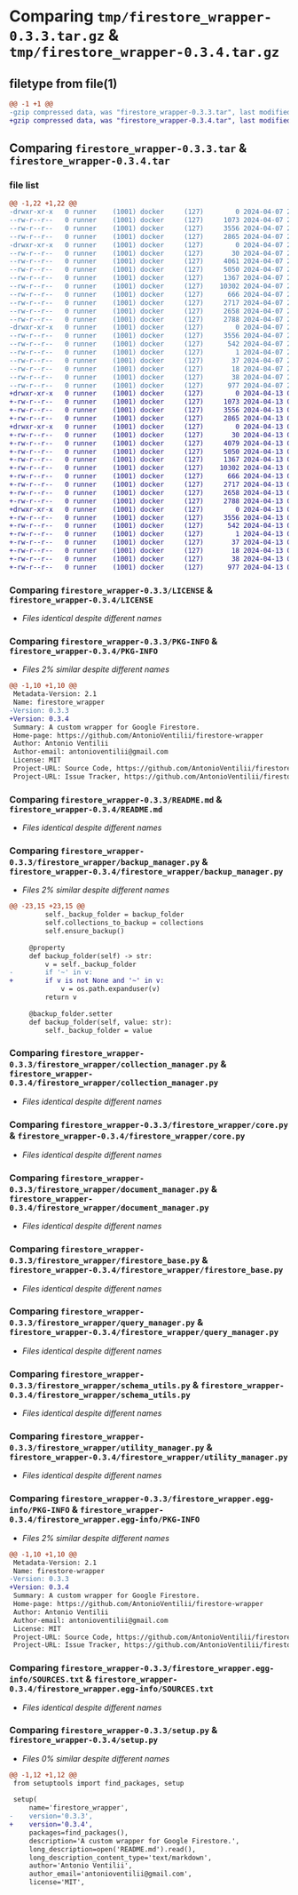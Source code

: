 # Comparing `tmp/firestore_wrapper-0.3.3.tar.gz` & `tmp/firestore_wrapper-0.3.4.tar.gz`

## filetype from file(1)

```diff
@@ -1 +1 @@
-gzip compressed data, was "firestore_wrapper-0.3.3.tar", last modified: Sun Apr  7 22:54:18 2024, max compression
+gzip compressed data, was "firestore_wrapper-0.3.4.tar", last modified: Sat Apr 13 05:50:12 2024, max compression
```

## Comparing `firestore_wrapper-0.3.3.tar` & `firestore_wrapper-0.3.4.tar`

### file list

```diff
@@ -1,22 +1,22 @@
-drwxr-xr-x   0 runner    (1001) docker     (127)        0 2024-04-07 22:54:18.418593 firestore_wrapper-0.3.3/
--rw-r--r--   0 runner    (1001) docker     (127)     1073 2024-04-07 22:54:11.000000 firestore_wrapper-0.3.3/LICENSE
--rw-r--r--   0 runner    (1001) docker     (127)     3556 2024-04-07 22:54:18.418593 firestore_wrapper-0.3.3/PKG-INFO
--rw-r--r--   0 runner    (1001) docker     (127)     2865 2024-04-07 22:54:11.000000 firestore_wrapper-0.3.3/README.md
-drwxr-xr-x   0 runner    (1001) docker     (127)        0 2024-04-07 22:54:18.418593 firestore_wrapper-0.3.3/firestore_wrapper/
--rw-r--r--   0 runner    (1001) docker     (127)       30 2024-04-07 22:54:11.000000 firestore_wrapper-0.3.3/firestore_wrapper/__init__.py
--rw-r--r--   0 runner    (1001) docker     (127)     4061 2024-04-07 22:54:11.000000 firestore_wrapper-0.3.3/firestore_wrapper/backup_manager.py
--rw-r--r--   0 runner    (1001) docker     (127)     5050 2024-04-07 22:54:11.000000 firestore_wrapper-0.3.3/firestore_wrapper/collection_manager.py
--rw-r--r--   0 runner    (1001) docker     (127)     1367 2024-04-07 22:54:11.000000 firestore_wrapper-0.3.3/firestore_wrapper/core.py
--rw-r--r--   0 runner    (1001) docker     (127)    10302 2024-04-07 22:54:11.000000 firestore_wrapper-0.3.3/firestore_wrapper/document_manager.py
--rw-r--r--   0 runner    (1001) docker     (127)      666 2024-04-07 22:54:11.000000 firestore_wrapper-0.3.3/firestore_wrapper/firestore_base.py
--rw-r--r--   0 runner    (1001) docker     (127)     2717 2024-04-07 22:54:11.000000 firestore_wrapper-0.3.3/firestore_wrapper/query_manager.py
--rw-r--r--   0 runner    (1001) docker     (127)     2658 2024-04-07 22:54:11.000000 firestore_wrapper-0.3.3/firestore_wrapper/schema_utils.py
--rw-r--r--   0 runner    (1001) docker     (127)     2788 2024-04-07 22:54:11.000000 firestore_wrapper-0.3.3/firestore_wrapper/utility_manager.py
-drwxr-xr-x   0 runner    (1001) docker     (127)        0 2024-04-07 22:54:18.418593 firestore_wrapper-0.3.3/firestore_wrapper.egg-info/
--rw-r--r--   0 runner    (1001) docker     (127)     3556 2024-04-07 22:54:18.000000 firestore_wrapper-0.3.3/firestore_wrapper.egg-info/PKG-INFO
--rw-r--r--   0 runner    (1001) docker     (127)      542 2024-04-07 22:54:18.000000 firestore_wrapper-0.3.3/firestore_wrapper.egg-info/SOURCES.txt
--rw-r--r--   0 runner    (1001) docker     (127)        1 2024-04-07 22:54:18.000000 firestore_wrapper-0.3.3/firestore_wrapper.egg-info/dependency_links.txt
--rw-r--r--   0 runner    (1001) docker     (127)       37 2024-04-07 22:54:18.000000 firestore_wrapper-0.3.3/firestore_wrapper.egg-info/requires.txt
--rw-r--r--   0 runner    (1001) docker     (127)       18 2024-04-07 22:54:18.000000 firestore_wrapper-0.3.3/firestore_wrapper.egg-info/top_level.txt
--rw-r--r--   0 runner    (1001) docker     (127)       38 2024-04-07 22:54:18.418593 firestore_wrapper-0.3.3/setup.cfg
--rw-r--r--   0 runner    (1001) docker     (127)      977 2024-04-07 22:54:11.000000 firestore_wrapper-0.3.3/setup.py
+drwxr-xr-x   0 runner    (1001) docker     (127)        0 2024-04-13 05:50:12.940531 firestore_wrapper-0.3.4/
+-rw-r--r--   0 runner    (1001) docker     (127)     1073 2024-04-13 05:50:05.000000 firestore_wrapper-0.3.4/LICENSE
+-rw-r--r--   0 runner    (1001) docker     (127)     3556 2024-04-13 05:50:12.940531 firestore_wrapper-0.3.4/PKG-INFO
+-rw-r--r--   0 runner    (1001) docker     (127)     2865 2024-04-13 05:50:05.000000 firestore_wrapper-0.3.4/README.md
+drwxr-xr-x   0 runner    (1001) docker     (127)        0 2024-04-13 05:50:12.940531 firestore_wrapper-0.3.4/firestore_wrapper/
+-rw-r--r--   0 runner    (1001) docker     (127)       30 2024-04-13 05:50:05.000000 firestore_wrapper-0.3.4/firestore_wrapper/__init__.py
+-rw-r--r--   0 runner    (1001) docker     (127)     4079 2024-04-13 05:50:05.000000 firestore_wrapper-0.3.4/firestore_wrapper/backup_manager.py
+-rw-r--r--   0 runner    (1001) docker     (127)     5050 2024-04-13 05:50:05.000000 firestore_wrapper-0.3.4/firestore_wrapper/collection_manager.py
+-rw-r--r--   0 runner    (1001) docker     (127)     1367 2024-04-13 05:50:05.000000 firestore_wrapper-0.3.4/firestore_wrapper/core.py
+-rw-r--r--   0 runner    (1001) docker     (127)    10302 2024-04-13 05:50:05.000000 firestore_wrapper-0.3.4/firestore_wrapper/document_manager.py
+-rw-r--r--   0 runner    (1001) docker     (127)      666 2024-04-13 05:50:05.000000 firestore_wrapper-0.3.4/firestore_wrapper/firestore_base.py
+-rw-r--r--   0 runner    (1001) docker     (127)     2717 2024-04-13 05:50:05.000000 firestore_wrapper-0.3.4/firestore_wrapper/query_manager.py
+-rw-r--r--   0 runner    (1001) docker     (127)     2658 2024-04-13 05:50:05.000000 firestore_wrapper-0.3.4/firestore_wrapper/schema_utils.py
+-rw-r--r--   0 runner    (1001) docker     (127)     2788 2024-04-13 05:50:05.000000 firestore_wrapper-0.3.4/firestore_wrapper/utility_manager.py
+drwxr-xr-x   0 runner    (1001) docker     (127)        0 2024-04-13 05:50:12.940531 firestore_wrapper-0.3.4/firestore_wrapper.egg-info/
+-rw-r--r--   0 runner    (1001) docker     (127)     3556 2024-04-13 05:50:12.000000 firestore_wrapper-0.3.4/firestore_wrapper.egg-info/PKG-INFO
+-rw-r--r--   0 runner    (1001) docker     (127)      542 2024-04-13 05:50:12.000000 firestore_wrapper-0.3.4/firestore_wrapper.egg-info/SOURCES.txt
+-rw-r--r--   0 runner    (1001) docker     (127)        1 2024-04-13 05:50:12.000000 firestore_wrapper-0.3.4/firestore_wrapper.egg-info/dependency_links.txt
+-rw-r--r--   0 runner    (1001) docker     (127)       37 2024-04-13 05:50:12.000000 firestore_wrapper-0.3.4/firestore_wrapper.egg-info/requires.txt
+-rw-r--r--   0 runner    (1001) docker     (127)       18 2024-04-13 05:50:12.000000 firestore_wrapper-0.3.4/firestore_wrapper.egg-info/top_level.txt
+-rw-r--r--   0 runner    (1001) docker     (127)       38 2024-04-13 05:50:12.940531 firestore_wrapper-0.3.4/setup.cfg
+-rw-r--r--   0 runner    (1001) docker     (127)      977 2024-04-13 05:50:05.000000 firestore_wrapper-0.3.4/setup.py
```

### Comparing `firestore_wrapper-0.3.3/LICENSE` & `firestore_wrapper-0.3.4/LICENSE`

 * *Files identical despite different names*

### Comparing `firestore_wrapper-0.3.3/PKG-INFO` & `firestore_wrapper-0.3.4/PKG-INFO`

 * *Files 2% similar despite different names*

```diff
@@ -1,10 +1,10 @@
 Metadata-Version: 2.1
 Name: firestore_wrapper
-Version: 0.3.3
+Version: 0.3.4
 Summary: A custom wrapper for Google Firestore.
 Home-page: https://github.com/AntonioVentilii/firestore-wrapper
 Author: Antonio Ventilii
 Author-email: antonioventilii@gmail.com
 License: MIT
 Project-URL: Source Code, https://github.com/AntonioVentilii/firestore-wrapper
 Project-URL: Issue Tracker, https://github.com/AntonioVentilii/firestore-wrapper/issues
```

### Comparing `firestore_wrapper-0.3.3/README.md` & `firestore_wrapper-0.3.4/README.md`

 * *Files identical despite different names*

### Comparing `firestore_wrapper-0.3.3/firestore_wrapper/backup_manager.py` & `firestore_wrapper-0.3.4/firestore_wrapper/backup_manager.py`

 * *Files 2% similar despite different names*

```diff
@@ -23,15 +23,15 @@
         self._backup_folder = backup_folder
         self.collections_to_backup = collections
         self.ensure_backup()
 
     @property
     def backup_folder(self) -> str:
         v = self._backup_folder
-        if '~' in v:
+        if v is not None and '~' in v:
             v = os.path.expanduser(v)
         return v
 
     @backup_folder.setter
     def backup_folder(self, value: str):
         self._backup_folder = value
```

### Comparing `firestore_wrapper-0.3.3/firestore_wrapper/collection_manager.py` & `firestore_wrapper-0.3.4/firestore_wrapper/collection_manager.py`

 * *Files identical despite different names*

### Comparing `firestore_wrapper-0.3.3/firestore_wrapper/core.py` & `firestore_wrapper-0.3.4/firestore_wrapper/core.py`

 * *Files identical despite different names*

### Comparing `firestore_wrapper-0.3.3/firestore_wrapper/document_manager.py` & `firestore_wrapper-0.3.4/firestore_wrapper/document_manager.py`

 * *Files identical despite different names*

### Comparing `firestore_wrapper-0.3.3/firestore_wrapper/firestore_base.py` & `firestore_wrapper-0.3.4/firestore_wrapper/firestore_base.py`

 * *Files identical despite different names*

### Comparing `firestore_wrapper-0.3.3/firestore_wrapper/query_manager.py` & `firestore_wrapper-0.3.4/firestore_wrapper/query_manager.py`

 * *Files identical despite different names*

### Comparing `firestore_wrapper-0.3.3/firestore_wrapper/schema_utils.py` & `firestore_wrapper-0.3.4/firestore_wrapper/schema_utils.py`

 * *Files identical despite different names*

### Comparing `firestore_wrapper-0.3.3/firestore_wrapper/utility_manager.py` & `firestore_wrapper-0.3.4/firestore_wrapper/utility_manager.py`

 * *Files identical despite different names*

### Comparing `firestore_wrapper-0.3.3/firestore_wrapper.egg-info/PKG-INFO` & `firestore_wrapper-0.3.4/firestore_wrapper.egg-info/PKG-INFO`

 * *Files 2% similar despite different names*

```diff
@@ -1,10 +1,10 @@
 Metadata-Version: 2.1
 Name: firestore-wrapper
-Version: 0.3.3
+Version: 0.3.4
 Summary: A custom wrapper for Google Firestore.
 Home-page: https://github.com/AntonioVentilii/firestore-wrapper
 Author: Antonio Ventilii
 Author-email: antonioventilii@gmail.com
 License: MIT
 Project-URL: Source Code, https://github.com/AntonioVentilii/firestore-wrapper
 Project-URL: Issue Tracker, https://github.com/AntonioVentilii/firestore-wrapper/issues
```

### Comparing `firestore_wrapper-0.3.3/firestore_wrapper.egg-info/SOURCES.txt` & `firestore_wrapper-0.3.4/firestore_wrapper.egg-info/SOURCES.txt`

 * *Files identical despite different names*

### Comparing `firestore_wrapper-0.3.3/setup.py` & `firestore_wrapper-0.3.4/setup.py`

 * *Files 0% similar despite different names*

```diff
@@ -1,12 +1,12 @@
 from setuptools import find_packages, setup
 
 setup(
     name='firestore_wrapper',
-    version='0.3.3',
+    version='0.3.4',
     packages=find_packages(),
     description='A custom wrapper for Google Firestore.',
     long_description=open('README.md').read(),
     long_description_content_type='text/markdown',
     author='Antonio Ventilii',
     author_email='antonioventilii@gmail.com',
     license='MIT',
```

